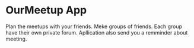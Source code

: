 # OurMeetup App
Plan the meetups with your friends.
Meke groups of friends.
Each group have their own private forum.
Apllication also send you a remminder about meeting.
